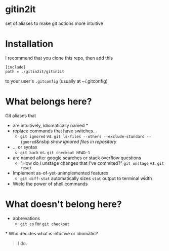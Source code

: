 # gitin2it
set of aliases to make git actions more intuitive

# Installation
I recommend that you clone this repo, then add this

```
[include]
path = ./gitin2it/gitin2it
```
to your user's `.gitconfig` (usually at ~/.gitconfig)

# What belongs here?
Git aliases that 
 - are intuitively, idiomatically named *
 - replace commands that have switches...
   - `git ignored` vs. `git ls-files --others --exclude-standard --ignored`&nsbp *show ignored files in repository*
 - ... or syntax
   - `git back` vs. `git checkout HEAD~1` 
 - are named after google searches or stack overflow questions
   - "How do I unstage changes that I've commited?"
     `git unstage` vs. `git reset`
 - Implement as-of-yet-unimplemented features
   - `git diff-stat` automatically sizes `stat` output to terminal width
 - Wield the power of shell commands

# What doesn't belong here?
  - abbrevations
    - `git co` for `git checkout`

\* Who decides what is intuitive or idiomatic?

> I do. 

